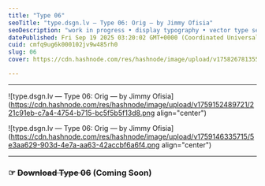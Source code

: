 ```yaml
---
title: "Type 06"
seoTitle: "type.dsgn.lv — Type 06: Orig — by Jimmy Ofisia"
seoDescription: "work in progress • display typography • vector type set • freely downloadable materials • creative commons licensed • by Jimmy Ofisia"
datePublished: Fri Sep 19 2025 03:20:02 GMT+0000 (Coordinated Universal Time)
cuid: cmfq9ug6k000102jv9w485rh0
slug: 06
cover: https://cdn.hashnode.com/res/hashnode/image/upload/v1758267813553/0c5251f8-49f8-40ff-9950-0d6507b77e63.png

---
```


---

![type.dsgn.lv — Type 06: Orig — by Jimmy Ofisia](https://cdn.hashnode.com/res/hashnode/image/upload/v1759152489721/221c91eb-c7a4-4754-b715-bc5f5b5f13d8.png align="center")

![type.dsgn.lv — Type 06: Orig — by Jimmy Ofisia](https://cdn.hashnode.com/res/hashnode/image/upload/v1759146335715/5e3aa629-903d-4e7a-aa63-42accbf6a6f4.png align="center")

---

### **☞** **<s>Download Type 06</s> (Coming Soon)**